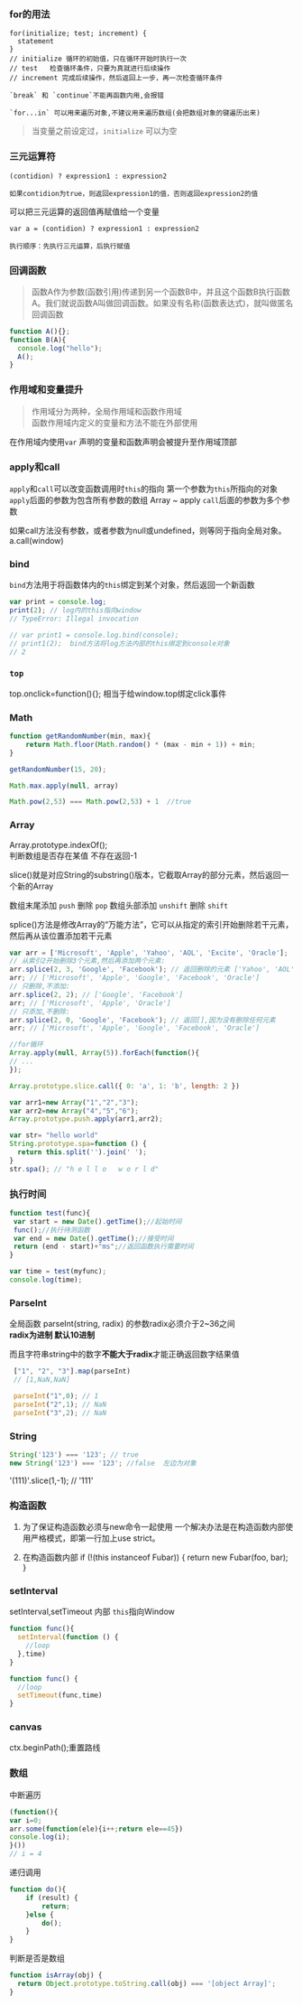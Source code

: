### for的用法

    for(initialize; test; increment) {
      statement
    }
    // initialize 循环的初始值，只在循环开始时执行一次
    // test   检查循环条件，只要为真就进行后续操作
    // increment 完成后续操作，然后返回上一步，再一次检查循环条件

    `break` 和 `continue`不能再函数内用,会报错

    `for...in` 可以用来遍历对象,不建议用来遍历数组(会把数组对象的键遍历出来)

> 当变量之前设定过，`initialize` 可以为空

### 三元运算符

    (contidion) ? expression1 : expression2

    如果contidion为true，则返回expression1的值，否则返回expression2的值

可以把三元运算的返回值再赋值给一个变量    

    var a = (contidion) ? expression1 : expression2

    执行顺序：先执行三元运算，后执行赋值

### 回调函数    

> 函数A作为参数(函数引用)传递到另一个函数B中，并且这个函数B执行函数A。我们就说函数A叫做回调函数。如果没有名称(函数表达式)，就叫做匿名回调函数

```js
function A(){};
function B(A){
  console.log("hello");
  A();
}
```

### 作用域和变量提升

> 作用域分为两种，全局作用域和函数作用域  
> 函数作用域内定义的变量和方法不能在外部使用

在作用域内使用`var` 声明的变量和函数声明会被提升至作用域顶部

### apply和call

`apply`和`call`可以改变函数调用时`this`的指向
第一个参数为`this`所指向的对象
`apply`后面的参数为包含所有参数的数组 Array ~ apply
`call`后面的参数为多个参数

如果call方法没有参数，或者参数为null或undefined，则等同于指向全局对象。
a.call(window)

### bind

`bind`方法用于将函数体内的`this`绑定到某个对象，然后返回一个新函数

```js
var print = console.log;
print(2); // log内的this指向window
// TypeError: Illegal invocation

// var print1 = console.log.bind(console);
// print1(2);  bind方法将log方法内部的this绑定到console对象
// 2

```

### `top`    

top.onclick=function(){};
相当于给window.top绑定click事件

###  Math

```js
function getRandomNumber(min, max){
    return Math.floor(Math.random() * (max - min + 1)) + min;
}

getRandomNumber(15, 20);

Math.max.apply(null, array)

Math.pow(2,53) === Math.pow(2,53) + 1  //true
```

###  Array

Array.prototype.indexOf();   
判断数组是否存在某值 不存在返回-1

slice()就是对应String的substring()版本，它截取Array的部分元素，然后返回一个新的Array

数组末尾添加 `push` 删除 `pop`
数组头部添加 `unshift` 删除 `shift`

splice()方法是修改Array的“万能方法”，它可以从指定的索引开始删除若干元素，然后再从该位置添加若干元素
```js
var arr = ['Microsoft', 'Apple', 'Yahoo', 'AOL', 'Excite', 'Oracle'];
// 从索引2开始删除3个元素,然后再添加两个元素:
arr.splice(2, 3, 'Google', 'Facebook'); // 返回删除的元素 ['Yahoo', 'AOL', 'Excite']
arr; // ['Microsoft', 'Apple', 'Google', 'Facebook', 'Oracle']
// 只删除,不添加:
arr.splice(2, 2); // ['Google', 'Facebook']
arr; // ['Microsoft', 'Apple', 'Oracle']
// 只添加,不删除:
arr.splice(2, 0, 'Google', 'Facebook'); // 返回[],因为没有删除任何元素
arr; // ['Microsoft', 'Apple', 'Google', 'Facebook', 'Oracle']
```

```js
//for循环
Array.apply(null, Array(5)).forEach(function(){
// ...
});

Array.prototype.slice.call({ 0: 'a', 1: 'b', length: 2 })

var arr1=new Array("1","2","3");   
var arr2=new Array("4","5","6");   
Array.prototype.push.apply(arr1,arr2);   

var str= "hello world"
String.prototype.spa=function () {
  return this.split('').join(' ');
}
str.spa(); // "h e l l o   w o r l d"
```

### 执行时间

```js
function test(func){
 var start = new Date().getTime();//起始时间
 func();//执行待测函数
 var end = new Date().getTime();//接受时间
 return (end - start)+"ms";//返回函数执行需要时间
}

var time = test(myfunc);
console.log(time);
```

### ParseInt

全局函数 parseInt(string, radix) 的参数radix必须介于2~36之间   
**radix为进制 默认10进制**  

而且字符串string中的数字**不能大于radix**才能正确返回数字结果值

```js
 ["1", "2", "3"].map(parseInt)  
 // [1,NaN,NaN]

 parseInt("1",0); // 1
 parseInt("2",1); // NaN
 parseInt("3",2); // NaN
```

### String

```js
String('123') === '123'; // true  
new String('123') === '123'; //false  左边为对象
```
'(111)'.slice(1,-1); // '111'

### 构造函数  

1. 为了保证构造函数必须与new命令一起使用
一个解决办法是在构造函数内部使用严格模式，即第一行加上use strict。

2. 在构造函数内部
if (!(this instanceof Fubar)) {
  return new Fubar(foo, bar);
}

### setInterval

setInterval,setTimeout 内部 `this`指向Window

```js
function func(){
  setInterval(function () {
    //loop
  },time)
}

function func() {
  //loop
  setTimeout(func,time)
}
```

### canvas

ctx.beginPath();重置路线


### 数组
中断遍历
```js
(function(){
var i=0;
arr.some(function(ele){i++;return ele==45})
console.log(i);
}())
// i = 4
```

递归调用
```js
function do(){
    if (result) {
        return;
    }else {
        do();
    }
}
```

判断是否是数组
```js
function isArray(obj) {  
  return Object.prototype.toString.call(obj) === '[object Array]';   
}

```

